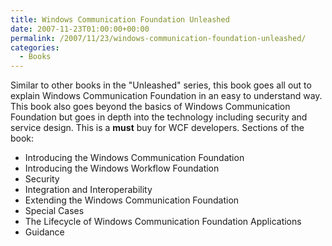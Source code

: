```yaml
---
title: Windows Communication Foundation Unleashed
date: 2007-11-23T01:00:00+00:00
permalink: /2007/11/23/windows-communication-foundation-unleashed/
categories:
  - Books
---
```

Similar to other books in the "Unleashed" series, this book goes all out to explain Windows Communication Foundation in an easy to understand way. This book also goes beyond the basics of Windows Communication Foundation but goes in depth into the technology including security and service design. This is a **must** buy for WCF developers. Sections of the book:

* Introducing the Windows Communication Foundation
* Introducing the Windows Workflow Foundation
* Security
* Integration and Interoperability
* Extending the Windows Communication Foundation
* Special Cases
* The Lifecycle of Windows Communication Foundation Applications
* Guidance